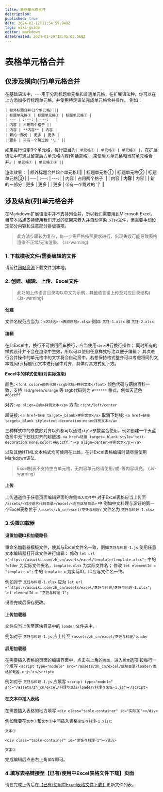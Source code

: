 ```yaml
---
title: 表格单元格合并
description: 
published: true
date: 2024-02-12T11:54:59.949Z
tags: wiki-guide
editor: markdown
dateCreated: 2024-01-29T18:45:02.560Z
---
```


# 表格单元格合并

## 仅涉及横向(行)单元格合并

在基础语法中，`---`用于分割标题单元格和普通单元格，在扩展语法种，你可以在上方添加多行标题单元格，并使用特定语法完成单元格合并操作。
例如：

```
| 额外标题合并(3个单元格)|||
| 标题单元格① | 标题单元格② | 标题单元格③ |
| --- | :---: | ---:   |
| 内容 | 占用两个格子 ||
| 内容 | **内容** | 内容 |
| 新的一部分 | 更多 | 更多 |
| 更多 | 带有一个跳过的 '\|' ||
```
如果每行设定3个单元格，每行应当为`| 单元格① | 单元格② | 单元格③ |`，在扩展语法中可通过留空后方单元格内容(包括空格)，来使后方单元格和当前单元格合并。`| 单元格① | 单元格②③ ||`

渲染效果：
| 额外标题合并(3个单元格)|||
| 标题单元格① | 标题单元格② | 标题单元格③ |
| --- | :---: | ---:   |
| 内容 | 占用两个格子 ||
| 内容 | **内容** | 内容 |
| 新的一部分 | 更多 | 更多 |
| 更多 | 带有一个跳过的 '\|' ||

## 涉及纵向(列)单元格合并

在Markdown扩展语法中并不支持列合并，所以我们需要用到Microsoft Excel。
目前本站点支持使用我们开发的框架来嵌入并自动渲染`.xlsx`文件，但需要手动设定部分内容和注意部分排版事项。

> 此方法步骤较为复杂，每一步需严格按照要求进行，出现失误可能导致表格渲染不正常/无法渲染。
{.is-warning}

### 1. 下载模板文件/需要编辑的文件

请前往[网站资源](/zh/useful-resource)下载文件到本地。

### 2. 创建、编辑、上传、Excel文件
> 此处的上传语言目录均以中文为示例，其他语言请上传至对应目录结构)
{.is-warning}

#### 创建

文件名规范应当为：`<区块名>-<表顺序号>.xlsx`
例如: `烹饪-1.xlsx` 和 `烹饪-2.xlsx`

#### 编辑

在此Excel中，换行不可使用回车换行，应当使用`<br>`进行换行操作；
同时所有的样式设计并不会在渲染中生效，所以可以使用任意样式标注以便于编辑；
其次进行合并操作的单元格中的文字将会自动居中，若想保持格式整齐可以考虑将同列文本或同行(标题行)文本进行居中对齐，具体对其方式见下方。

**Excel中的样式使用(对实际渲染)**

颜色: `<font color=颜色代码/srgb代码>样例文本</font>`
颜色代码与萌娘百科一致，支持 `red/green/orange` 等
srgb代码则为 `#******` 格式，例如天蓝色 `#66ccff`

对齐: `<p align=方向>样例文本</p>`
方向: `right/left/center`

超链接: `<a href=链接 target=_blank>样例文本</a>`
取消下划线: `<a href=链接 target=_blank style=text-decoration:none>样例文本</a>`

三种样式中的参数除对齐以外都可以通过`style`参数混合使用，例如创建一个天蓝色居中无下划线对齐的超链接:
`<a href=链接 target=_blank style="text-decoration:none;color:#66ccff;"><p align=center>样例文本</p></a>`

以及其他HTML文本格式均可使用在此处，在非Excel表格编辑时请尽量使用Markdown语法。

> Excel制表不支持空白单元格，无内容单元格请使用`/`或`-`等内容填充。
{.is-warning}

#### 上传

上传通道位于任意页面编辑界面的左侧`插入文件`中
对于Excel表格应当上传至 `/assets/<对应语言代码目录>/excel/<对应区块目录>` 中
例如中文料理与烹饪的第一个Excel表格位于
`/assets/zh_cn/excel/烹饪与料理/`
文件名为 ``烹饪与料理-1.xlsx``

### 3.设置加载器

#### 设置加载ID和加载路径

重命名加载器模板文件，使其与Excel文件名一致，例如`烹饪与料理-1.js`
使用任意文本编辑器打开此文件进行编辑：
修改 `let url ="https://aicwiki.com/zh_cn/assets/excel/template/template.xlsx";`
中的 `folder` 为实际文件夹名，`template.xlsx` 为实际文件名；
修改 `let elementId = "template-x";` 中的 `template-x` 为实际ID，ID应与文件名一致。

例如对于 `烹饪与料理-1.xlsx` 应为
`let url ="https://aicwiki.com/zh_cn/assets/excel/烹饪与料理/烹饪与料理-1.xlsx";`
`let elementId = "烹饪与料理-1";`

设置完成后保存更改。

#### 上传加载器

文件应当上传至区块目录中的 `loader` 文件夹中。

例如对于 `烹饪与料理-1.js` 应上传至
`/assets/zh_cn/excel/烹饪与料理/loader`

#### 启用加载器

在需要插入表格的页面的编辑界面中，点击右上角的`页面`，进入`脚本`选项
按每行一个填写
`<script type="module" src="/assets/zh_cn/excel/区块目录/loader/表格加载器-x.js"></script>`

例如对于 `烹饪与料理-1.js` 应填写
`<script type="module" src="/assets/zh_cn/excel/料理与烹饪/loader/料理与烹饪-1.js"></script>`

#### 在文本中插入表格

在需要插入表格的地方填写
`<div class="table-container" id="实际ID"></div>`

例如我要在`文本①`和`文本②`中间插入表格`烹饪与料理-1.xlsx`:
```
文本①

<div class="table-container" id="烹饪与料理-1"></div>

文本②
```

完成编辑后点击右上角`保存`即可。

### 4.填写表格链接至【已有/使用中Excel表格文件下载】页面

请在完成上传后在[【已有/使用中Excel表格文件下载】](/zh/useful-resource/exist-excel)更新文件列表。